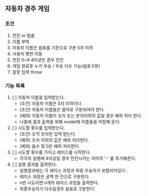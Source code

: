 ## 자동차 경주 게임

### 조건   
1. 전진 or 멈춤
2. 이름 부여
3. 자동차 이름은 쉼표를 기준으로 구분 5자 이하
4. 사용자 몇번 이동
5. 전진 0~9  4이상인 경우 전진
6. 게임 완료후 누가 우승 / 우승 다수 가능(쉼표구분)
7. 잘못 입력 throw

### 기능 목록

1. [ ] 자동차 이름을 입력받는다. 
    - (조건) 자동차 이름은 5자 이하이다. 
    - (조건) 자동차 이름들은 콤마로 구분되어야 한다.
    - (예외) 자동차 이름이 숫자 또는 문자이외의 값일 경우 예외 처리 한다.
    - 나중에 결과 출력을 위해 model에 이름들을 저장해 둔다. 
2. [ ] 시도할 횟수를 입력받는다. 
    - (조건) 오직 숫자만 입력 받는다. 
    - (예외) 숫자 이외의 값은 예외 처리한다. 
    - (예외) 음수 및 0은 예외 처리한다. 
3. [ ] 시도할 횟수를 가지고 레이스를 시작한다. 
    - 각각의 실행에 4이상일 경우 전진시키는 의미의 '-' 를 추가해준다. 
4. [ ] 실행 결과를 출력한다. 
    - 실행결과에는 각 레이스 과정과 최종 우숭자가 포함되어있다. 
    - 레이스 과정은 공백 한 칸으로 구분한다. 
    - n번 시도이면 n개의 레이스 과정을 출력한다. 
    - 최종우승자가 다수일경우 쉼표로 구분한다. 

